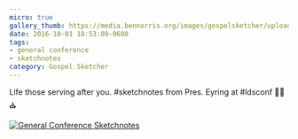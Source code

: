 ```yaml
---
micro: true
gallery_thumb: https://media.bennorris.org/images/gospelsketcher/uploads/2018/97881b17fe.jpg
date: 2016-10-01 18:53:09-0600
tags:
- general conference
- sketchnotes
category: Gospel Sketcher
---
```


Life those serving after you. #sketchnotes from Pres. Eyring at #ldsconf ✍🏼⛪️

[![General Conference Sketchnotes](https://media.bennorris.org/images/gospelsketcher/uploads/2018/97881b17fe.jpg)](https://media.bennorris.org/images/gospelsketcher/uploads/2018/97881b17fe.jpg)
